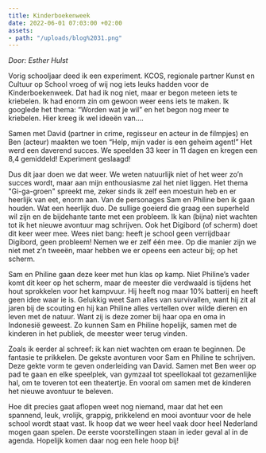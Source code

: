 ```yaml
---
title: Kinderboekenweek
date: 2022-06-01 07:03:00 +02:00
assets:
- path: "/uploads/blog%2031.png"
---
```


*Door: Esther Hulst*

Vorig schooljaar deed ik een experiment. KCOS, regionale partner Kunst en Cultuur op School vroeg of wij nog iets leuks hadden voor de Kinderboekenweek. Dat had ik nog niet, maar er begon meteen iets te kriebelen. Ik had enorm zin om gewoon weer eens iets te maken. Ik googlede het thema: “Worden wat je wil” en het begon nog meer te kriebelen. Hier kreeg ik wel ideeën van….

Samen met David (partner in crime, regisseur en acteur in de filmpjes) en Ben (acteur) maakten we toen “Help, mijn vader is een geheim agent!” Het werd een daverend succes. We speelden 33 keer in 11 dagen en kregen een 8,4 gemiddeld! Experiment geslaagd!

Dus dit jaar doen we dat weer. We weten natuurlijk niet of het weer zo’n succes wordt, maar aan mijn enthousiasme zal het niet liggen. Het thema "Gi-ga-groen" spreekt me, zeker sinds ik zelf een moestuin heb en er heerlijk van eet, enorm aan. Van de personages Sam en Philine ben ik gaan houden. Wat een heerlijk duo. De sullige goeierd die graag een superheld wil zijn en de bijdehante tante met een probleem. Ik kan (bijna) niet wachten tot ik het nieuwe avontuur mag schrijven. Ook het Digibord (of scherm) doet dit keer weer mee. Wees niet bang: heeft je school geen verrijdbaar Digibord, geen probleem! Nemen we er zelf één mee. Op die manier zijn we niet met z’n tweeën, maar hebben we er opeens een acteur bij; op het scherm.

Sam en Philine gaan deze keer met hun klas op kamp. Niet Philine’s vader komt dit keer op het scherm, maar de meester die verdwaald is tijdens het hout sprokkelen voor het kampvuur. Hij heeft nog maar 10% batterij en heeft geen idee waar ie is. Gelukkig weet Sam alles van survivallen, want hij zit al jaren bij de scouting en hij kan Philine alles vertellen over wilde dieren en leven met de natuur. Want zij is deze zomer bij haar opa en oma in Indonesië geweest. Zo kunnen Sam en Philine hopelijk, samen met de kinderen in het publiek, de meester weer terug vinden.

Zoals ik eerder al schreef: ik kan niet wachten om eraan te beginnen. De fantasie te prikkelen. De gekste avonturen voor Sam en Philine te schrijven. Deze gekte vorm te geven onderleiding van David. Samen met Ben weer op pad te gaan en elke speelplek, van gymzaal tot speellokaal tot gezamenlijke hal, om te toveren tot een theatertje. En vooral om samen met de kinderen het nieuwe avontuur te beleven.

Hoe dit precies gaat aflopen weet nog niemand, maar dat het een spannend, leuk, vrolijk, grappig, prikkelend en mooi avontuur voor de hele school wordt staat vast. Ik hoop dat we weer heel vaak door heel Nederland mogen gaan spelen. De eerste voorstellingen staan in ieder geval al in de agenda. Hopelijk komen daar nog een hele hoop bij!